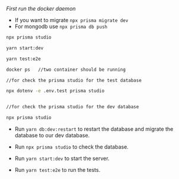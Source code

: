 *First run the docker daemon* 


- If you want to migrate `npx prisma migrate dev`
- For mongodb use `npx prisma db push`

```bash
npx prisma studio

yarn start:dev

yarn test:e2e  

docker ps   //two container should be running

//for check the prisma studio for the test database

npx dotenv -e .env.test prisma studio


//for check the prisma studio for the dev database

npx prisma studio 
```

- Run `yarn db:dev:restart` to restart the database and migrate the database to our dev database.

- Run `npx prisma studio` to check the database.

- Run `yarn start:dev` to start the server.

- Run `yarn test:e2e` to run the tests. 
